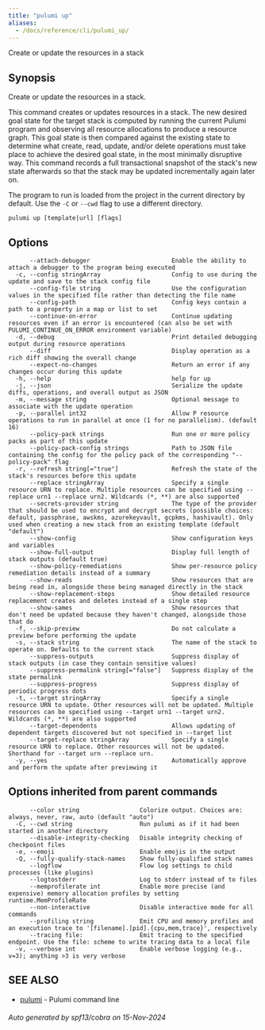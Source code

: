 ```yaml
---
title: "pulumi up"
aliases:
  - /docs/reference/cli/pulumi_up/
---
```




Create or update the resources in a stack

## Synopsis

Create or update the resources in a stack.

This command creates or updates resources in a stack. The new desired goal state for the target stack
is computed by running the current Pulumi program and observing all resource allocations to produce a
resource graph. This goal state is then compared against the existing state to determine what create,
read, update, and/or delete operations must take place to achieve the desired goal state, in the most
minimally disruptive way. This command records a full transactional snapshot of the stack's new state
afterwards so that the stack may be updated incrementally again later on.

The program to run is loaded from the project in the current directory by default. Use the `-C` or
`--cwd` flag to use a different directory.

```
pulumi up [template|url] [flags]
```

## Options

```
      --attach-debugger                       Enable the ability to attach a debugger to the program being executed
  -c, --config stringArray                    Config to use during the update and save to the stack config file
      --config-file string                    Use the configuration values in the specified file rather than detecting the file name
      --config-path                           Config keys contain a path to a property in a map or list to set
      --continue-on-error                     Continue updating resources even if an error is encountered (can also be set with PULUMI_CONTINUE_ON_ERROR environment variable)
  -d, --debug                                 Print detailed debugging output during resource operations
      --diff                                  Display operation as a rich diff showing the overall change
      --expect-no-changes                     Return an error if any changes occur during this update
  -h, --help                                  help for up
  -j, --json                                  Serialize the update diffs, operations, and overall output as JSON
  -m, --message string                        Optional message to associate with the update operation
  -p, --parallel int32                        Allow P resource operations to run in parallel at once (1 for no parallelism). (default 16)
      --policy-pack strings                   Run one or more policy packs as part of this update
      --policy-pack-config strings            Path to JSON file containing the config for the policy pack of the corresponding "--policy-pack" flag
  -r, --refresh string[="true"]               Refresh the state of the stack's resources before this update
      --replace stringArray                   Specify a single resource URN to replace. Multiple resources can be specified using --replace urn1 --replace urn2. Wildcards (*, **) are also supported
      --secrets-provider string               The type of the provider that should be used to encrypt and decrypt secrets (possible choices: default, passphrase, awskms, azurekeyvault, gcpkms, hashivault). Only used when creating a new stack from an existing template (default "default")
      --show-config                           Show configuration keys and variables
      --show-full-output                      Display full length of stack outputs (default true)
      --show-policy-remediations              Show per-resource policy remediation details instead of a summary
      --show-reads                            Show resources that are being read in, alongside those being managed directly in the stack
      --show-replacement-steps                Show detailed resource replacement creates and deletes instead of a single step
      --show-sames                            Show resources that don't need be updated because they haven't changed, alongside those that do
  -f, --skip-preview                          Do not calculate a preview before performing the update
  -s, --stack string                          The name of the stack to operate on. Defaults to the current stack
      --suppress-outputs                      Suppress display of stack outputs (in case they contain sensitive values)
      --suppress-permalink string[="false"]   Suppress display of the state permalink
      --suppress-progress                     Suppress display of periodic progress dots
  -t, --target stringArray                    Specify a single resource URN to update. Other resources will not be updated. Multiple resources can be specified using --target urn1 --target urn2. Wildcards (*, **) are also supported
      --target-dependents                     Allows updating of dependent targets discovered but not specified in --target list
      --target-replace stringArray            Specify a single resource URN to replace. Other resources will not be updated. Shorthand for --target urn --replace urn.
  -y, --yes                                   Automatically approve and perform the update after previewing it
```

## Options inherited from parent commands

```
      --color string                 Colorize output. Choices are: always, never, raw, auto (default "auto")
  -C, --cwd string                   Run pulumi as if it had been started in another directory
      --disable-integrity-checking   Disable integrity checking of checkpoint files
  -e, --emoji                        Enable emojis in the output
  -Q, --fully-qualify-stack-names    Show fully-qualified stack names
      --logflow                      Flow log settings to child processes (like plugins)
      --logtostderr                  Log to stderr instead of to files
      --memprofilerate int           Enable more precise (and expensive) memory allocation profiles by setting runtime.MemProfileRate
      --non-interactive              Disable interactive mode for all commands
      --profiling string             Emit CPU and memory profiles and an execution trace to '[filename].[pid].{cpu,mem,trace}', respectively
      --tracing file:                Emit tracing to the specified endpoint. Use the file: scheme to write tracing data to a local file
  -v, --verbose int                  Enable verbose logging (e.g., v=3); anything >3 is very verbose
```

## SEE ALSO

* [pulumi](/docs/iac/cli/commands/pulumi/)	 - Pulumi command line

###### Auto generated by spf13/cobra on 15-Nov-2024
